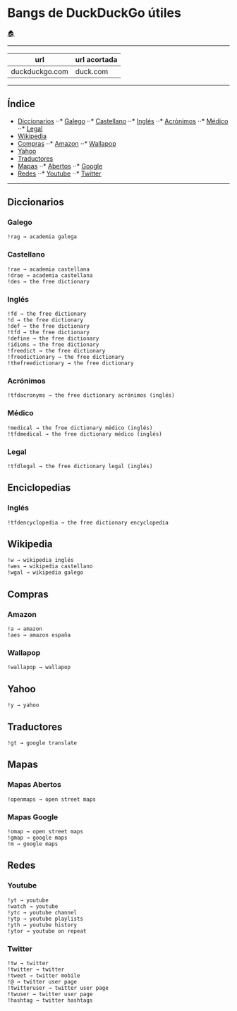 # Bangs de DuckDuckGo útiles

[:house:](readme.md)

------

| url 		 | url acortada	 |
| ------------   | ------------  |
| duckduckgo.com | duck.com	 |

------

## Índice
* [Diccionarios](bangs.md#diccionarios)
⋅⋅* [Galego](bangs.md#galego)
⋅⋅* [Castellano](bangs.md#español)
⋅⋅* [Inglés](bangs.md#inglés)
⋅⋅* [Acrónimos](bangs.md#acrónimos)
⋅⋅* [Médico](bangs.md#médico)
⋅⋅* [Legal](bangs.md#legal)
* [Wikipedia](bangs.md#wikipedia)
* [Compras](bangs.md#compras)
⋅⋅* [Amazon](bangs.md#amazon)
⋅⋅* [Wallapop](bangs.md#wallapop)
* [Yahoo](bangs.md#yahoo)
* [Traductores](bangs.md#traductores)
* [Mapas](bangs.md#mapas)
⋅⋅* [Abertos](bangs.md#mapas-abertos)
⋅⋅* [Google](bangs.md#mapas-google)
* [Redes](bangs.md#redes)
⋅⋅* [Youtube](bangs.md#youtube)
⋅⋅* [Twitter](bangs.md#twitter)

------

## Diccionarios
### Galego
	!rag → academia galega
### Castellano
	!rae → academia castellana
	!drae → academia castellana
	!des → the free dictionary
### Inglés
	!fd → the free dictionary
	!d → the free dictionary
	!def → the free dictionary
	!tfd → the free dictionary
	!define → the free dictionary
	!idioms → the free dictionary
	!freedict → the free dictionary
	!freedictionary → the free dictionary
	!thefreedictionary → the free dictionary
### Acrónimos
	!tfdacronyms → the free dictionary acrónimos (inglés)
### Médico
	!medical → the free dictionary médico (inglés)
	!tfdmedical → the free dictionary médico (inglés)
### Legal
	!tfdlegal → the free dictionary legal (inglés)




## Enciclopedias
### Inglés
	!tfdencyclopedia → the free dictionary encyclopedia

## Wikipedia
	!w → wikipedia inglés
	!wes → wikipedia castellano
	!wgal → wikipedia galego

## Compras
### Amazon
	!a → amazon
	!aes → amazon españa
### Wallapop
	!wallapop → wallapop

## Yahoo
	!y → yahoo

## Traductores
	!gt → google translate

## Mapas
### Mapas Abertos
	!openmaps → open street maps
### Mapas Google
	!omap → open street maps
	!gmap → google maps
	!m → google maps

## Redes
### Youtube
	!yt → youtube
	!watch → youtube
	!ytc → youtube channel
	!ytp → youtube playlists
	!yth → youtube history
	!ytor → youtube on repeat

### Twitter
	!tw → twitter
	!twitter → twitter
	!tweet → twitter mobile
	!@ → twitter user page
	!twitteruser → twitter user page
	!twuser → twitter user page
	!hashtag → twitter hashtags
